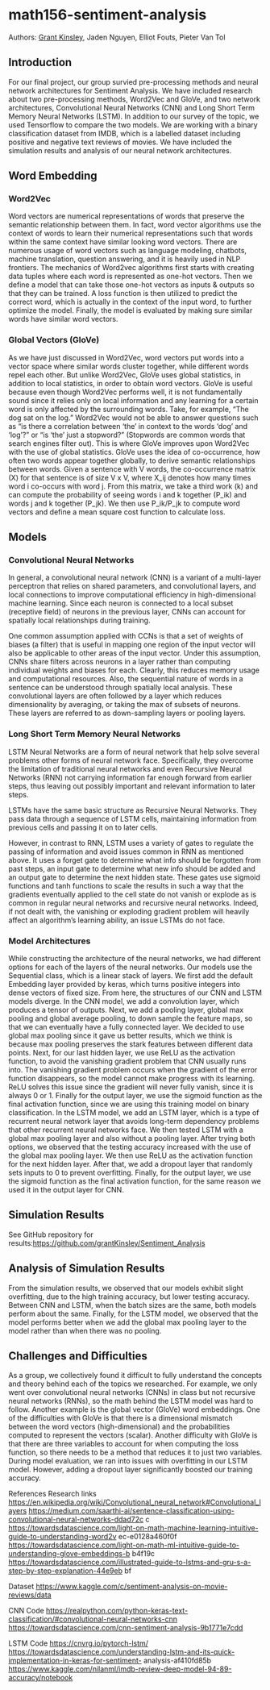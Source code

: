 # math156-sentiment-analysis

Authors: [Grant Kinsley](https://github.com/grantKinsley), Jaden Nguyen, Elliot Fouts, Pieter Van Tol

## Introduction
For our final project, our group survied pre-processing methods and neural network architectures for Sentiment Analysis. 
We have included research about two pre-processing methods, Word2Vec and GloVe, and two network
architectures, Convolutional Neural Networks (CNN) and Long Short Term Memory Neural Networks
(LSTM). In addition to our survey of the topic, we used Tensorflow to compare the two models.
We are working with a binary classification dataset from IMDB, which is a labelled dataset 
including positive and negative text reviews of movies. We have included the
simulation results and analysis of our neural network architectures.

## Word Embedding
### Word2Vec
Word vectors are numerical representations of words that preserve the semantic relationship
between them. In fact, word vector algorithms use the context of words to learn their numerical
representations such that words within the same context have similar looking word vectors. There are
numerous usage of word vectors such as language modeling, chatbots, machine translation, question
answering, and it is heavily used in NLP frontiers. The mechanics of Word2vec algorithms first starts
with creating data tuples where each word is represented as one-hot vectors. Then we define a model that
can take those one-hot vectors as inputs & outputs so that they can be trained. A loss function is then
utilized to predict the correct word, which is actually in the context of the input word, to further optimize
the model. Finally, the model is evaluated by making sure similar words have similar word vectors.

### Global Vectors (GloVe)
As we have just discussed in Word2Vec, word vectors put words into a vector space where similar
words cluster together, while different words repel each other. But unlike Word2Vec, GloVe uses global
statistics, in addition to local statistics, in order to obtain word vectors. GloVe is useful because even
though Word2Vec performs well, it is not fundamentally sound since it relies only on local information
and any learning for a certain word is only affected by the surrounding words. Take, for example, “The
dog sat on the log.” Word2Vec would not be able to answer questions such as “is there a correlation
between ‘the’ in context to the words ‘dog’ and ‘log’?” or “is ‘the’ just a stopword?” (Stopwords are
common words that search engines filter out). This is where GloVe improves upon Word2Vec with the use
of global statistics.
GloVe uses the idea of co-occurrence, how often two words appear together globally, to derive
semantic relationships between words. Given a sentence with V words, the co-occurrence matrix (X) for
that sentence is of size V x V, where X_ij denotes how many times word i co-occurs with word j. From
this matrix, we take a third work (k) and can compute the probability of seeing words i and k together
(P_ik) and words j and k together (P_jk). We then use P_ik/P_jk to compute word vectors and define a
mean square cost function to calculate loss.

## Models
### Convolutional Neural Networks
In general, a convolutional neural network (CNN) is a variant of a multi-layer perceptron that
relies on shared parameters, and convolutional layers, and local connections to improve computational
efficiency in high-dimensional machine learning. Since each neuron is connected to a local subset
(receptive field) of neurons in the previous layer, CNNs can account for spatially local relationships
during training.

One common assumption applied with CCNs is that a set of weights of biases (a filter) that is
useful in mapping one region of the input vector will also be applicable to other areas of the input vector.
Under this assumption, CNNs share filters across neurons in a layer rather than computing individual
weights and biases for each. Clearly, this reduces memory usage and computational resources. Also, the
sequential nature of words in a sentence can be understood through spatially local analysis. These
convolutional layers are often followed by a layer which reduces dimensionality by averaging, or taking
the max of subsets of neurons. These layers are referred to as down-sampling layers or pooling layers.

### Long Short Term Memory Neural Networks

LSTM Neural Networks are a form of neural network that help solve several problems other
forms of neural network face. Specifically, they overcome the limitation of traditional neural networks and even Recursive Neural Networks (RNN) not carrying information far enough forward from earlier steps, thus leaving out possibly important and relevant information to later steps.

LSTMs have the same basic structure as Recursive Neural Networks. They pass data through a
sequence of LSTM cells, maintaining information from previous cells and passing it on to later cells.

However, in contrast to RNN, LSTM uses a variety of gates to regulate the passing of information and avoid issues common in RNN as mentioned above. It uses a forget gate to determine what info should be forgotten from past steps, an input gate to determine what new info should be added and an output gate to determine the next hidden state. These gates use sigmoid functions and tanh functions to scale the results in such a way that the gradients eventually applied to the cell state do not vanish or explode as is common in regular neural networks and recursive neural networks. Indeed, if not dealt with, the vanishing or exploding gradient problem will heavily affect an algorithm’s learning ability, an issue LSTMs do not face.

### Model Architectures
While constructing the architecture of the neural networks, we had different options for each of the layers of the neural networks. Our models use the Sequential class, which is a linear stack of layers. We first add the default Embedding layer provided by keras, which turns positive integers into dense vectors of fixed size. From here, the structures of our CNN and LSTM models diverge. In the CNN model, we add a convolution layer, which produces a tensor of outputs. Next, we add a pooling layer, global max pooling and global average pooling, to down sample the feature maps, so that we can eventually have a fully connected layer. We decided to use global max pooling since it gave us better results, which we think is because max pooling preserves the stark features between different data points. Next, for our last hidden layer, we use ReLU as the activation function, to avoid the vanishing
gradient problem that CNN usually runs into. The vanishing gradient problem occurs when the gradient of
the error function disappears, so the model cannot make progress with its learning. ReLU solves this issue
since the gradient will never fully vanish, since it is always 0 or 1. Finally for the output layer, we use the
sigmoid function as the final activation function, since we are using this training model on binary
classification.
In the LSTM model, we add an LSTM layer, which is a type of recurrent neural network layer
that avoids long-term dependency problems that other recurrent neural networks face. We then tested
LSTM with a global max pooling layer and also without a pooling layer. After trying both options, we
observed that the testing accuracy increased with the use of the global max pooling layer. We then use
ReLU as the activation function for the next hidden layer. After that, we add a dropout layer that
randomly sets inputs to 0 to prevent overfitting. Finally, for the output layer, we use the sigmoid function
as the final activation function, for the same reason we used it in the output layer for CNN.

## Simulation Results
See GitHub repository for results:https://github.com/grantKinsley/Sentiment_Analysis

## Analysis of Simulation Results 
From the simulation results, we observed that our models exhibit slight overfitting, due to the
high training accuracy, but lower testing accuracy. Between CNN and LSTM, when the batch sizes are the
same, both models perform about the same. Finally, for the LSTM model, we observed that the model
performs better when we add the global max pooling layer to the model rather than when there was no
pooling.

## Challenges and Difficulties
As a group, we collectively found it difficult to fully understand the concepts and theory behind each of the topics we researched. For example, we only went over convolutional neural networks (CNNs) in class but not recursive neural networks (RNNs), so the math behind the LSTM model was hard to
follow. Another example is the global vector (GloVe) word embeddings. One of the difficulties with GloVe is that there is a dimensional mismatch between the word vectors (high-dimensional) and the probabilities computed to represent the vectors (scalar). Another difficulty with GloVe is that there are
three variables to account for when computing the loss function, so there needs to be a method that reduces it to just two variables. During model evaluation, we ran into issues with overfitting in our LSTM model. However, adding a dropout layer significantly boosted our training accuracy.

References
Research links
https://en.wikipedia.org/wiki/Convolutional_neural_network#Convolutional_layers
https://medium.com/saarthi-ai/sentence-classification-using-convolutional-neural-networks-ddad72c
c
https://towardsdatascience.com/light-on-math-machine-learning-intuitive-guide-to-understanding-word2v
ec-e0128a460f0f
https://towardsdatascience.com/light-on-math-ml-intuitive-guide-to-understanding-glove-embeddings-b
b4f19c
https://towardsdatascience.com/illustrated-guide-to-lstms-and-gru-s-a-step-by-step-explanation-44e9eb
bf

Dataset
https://www.kaggle.com/c/sentiment-analysis-on-movie-reviews/data

CNN Code
https://realpython.com/python-keras-text-classification/#convolutional-neural-networks-cnn
https://towardsdatascience.com/cnn-sentiment-analysis-9b1771e7cdd

LSTM Code
https://cnvrg.io/pytorch-lstm/
https://towardsdatascience.com/understanding-lstm-and-its-quick-implementation-in-keras-for-sentiment-
analysis-af410fd85b
https://www.kaggle.com/nilanml/imdb-review-deep-model-94-89-accuracy/notebook
